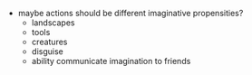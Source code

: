 - maybe actions should be different imaginative propensities?
  - landscapes
  - tools
  - creatures
  - disguise
  - ability communicate imagination to friends
